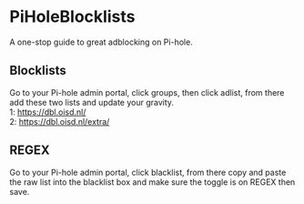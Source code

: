 # PiHoleBlocklists
A one-stop guide to great adblocking on Pi-hole.


## Blocklists
Go to your Pi-hole admin portal, click groups, then click adlist, from there add these two lists and update your gravity.<br>
1: https://dbl.oisd.nl/ <br>
2: https://dbl.oisd.nl/extra/

## REGEX
Go to your Pi-hole admin portal, click blacklist, from there copy and paste the raw list into the blacklist box and make sure the toggle is on REGEX then save.
